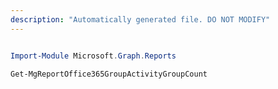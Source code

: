 ```yaml
---
description: "Automatically generated file. DO NOT MODIFY"
---
```


```powershell

Import-Module Microsoft.Graph.Reports

Get-MgReportOffice365GroupActivityGroupCount

```